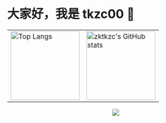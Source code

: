 <link rel="stylesheet" type="text/css" href="./beautiful.css">

# 大家好，我是 tkzc00 👋

<table>
<tr>
<td valign="top">
<img src="https://github-readme-stats.vercel.app/api/top-langs/?username=zktkzc&layout=compact&locale=cn" alt="Top Langs" height="160" />
</td>
<td valign="top">
<img src="https://github-readme-stats.vercel.app/api?username=zktkzc&show_icons=true&locale=cn" alt="zktkzc's GitHub stats" height="160" />
</td>
</tr>
</table>

<div align="center"> <img src="https://github-readme-streak-stats.herokuapp.com/?user=zktkzc" /> </div>
